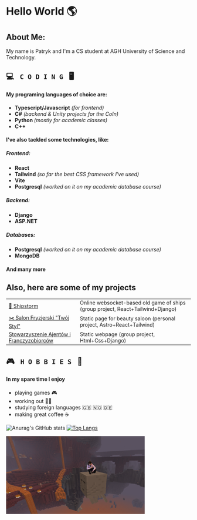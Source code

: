 <h1> Hello World 🌎 </h1> 
<h2> About Me: </h2>
<p>My name is Patryk and I'm a CS student at AGH University of Science and Technology.</p>

<h2> 💻 <code> C O D I N G </code> 🖥️</h2>
<h4> My programing languages of choice are: </h4>
<ul>
  <li> <b>Typescript/Javascript</b> <i>(for frontend)</i> </li>
  <li> <b>C#</b> <i>(backend & Unity projects for the CoIn)</i> </li>
  <li> <b>Python </b> <i>(mostly for academic classes)</i></li>
  <li> <b>C++</b> </li>
</ul>

<h4> I've also tackled some technologies, like: </h4>
<h5> Frontend: </h5>
<ul>
  <li> <b>React</b></li>
  <li><b>Tailwind</b> <i>(so far the best CSS framework I've used)</i> </li>
  <li> <b>Vite</b></li>
  <li> <b>Postgresql</b> <i>(worked on it on my academic database course)</i> </li>
</ul>
<h5> Backend: </h5>
<ul>
  <li> <b> Django </b> </li>
  <li> <b> ASP.NET </b> </li>
</ul>
<h5> Databases: </h5>
<ul>
  <li> <b>Postgresql</b> <i>(worked on it on my academic database course)</i> </li>
  <li> <b>MongoDB</b>
</ul>

<h4> And many more </h4>

<h2> Also, here are some of my projects </h2>

|||
| - | - |
| [🚢 Shipstorm](https://github.com/Stateczki/statki-online)  | Online websocket-based old game of ships (group project, React+Tailwind+Django) |
| [✂️ Salon Fryzjerski "Twój Styl"](https://github.com/razogarz/SalonRevamp) | Static page for beauty saloon (personal project, Astro+React+Tailwind) |
|  [Stowarzyszenie Ajentów i Franczyzobiorców](https://github.com/jeisenberger/Razem-Strona)  | Static webpage (group project, Html+Css+Django) |


<h2> 🎮 <code> H O B B I E S </code> 🌲 </h2>
<h4> In my spare time I enjoy </h4>
<ul>
  <li> playing games 🎮 </li>
  <li> working out 🏋️‍♂️ </li>
  <li> studying foreign languages 🇬🇧 🇳🇴 🇩🇪 </li>
  <li> making great coffee ☕ </li>  
</ul>


![Anurag's GitHub stats](https://github-readme-stats.vercel.app/api?username=razogarz&show_icons=true&theme=synthwave)
[![Top Langs](https://github-readme-stats.vercel.app/api/top-langs/?username=razogarz&hide_progress=true)](https://github.com/anuraghazra/github-readme-stats)

 
<img src="ghastTravel.png" alt="epic photo of me" style="width:75%">
